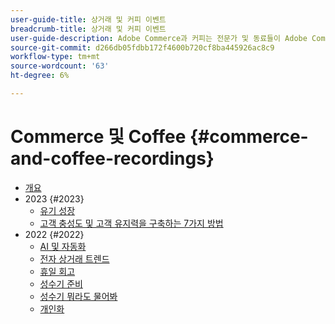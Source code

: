 ```yaml
---
user-guide-title: 상거래 및 커피 이벤트
breadcrumb-title: 상거래 및 커피 이벤트
user-guide-description: Adobe Commerce과 커피는 전문가 및 동료들이 Adobe Commerce 사용 방법에 대한 생각과 아이디어를 공유한 영상 라이브러리다.
source-git-commit: d266db05fdbb172f4600b720cf8ba445926ac8c9
workflow-type: tm+mt
source-wordcount: '63'
ht-degree: 6%

---
```



# Commerce 및 Coffee {#commerce-and-coffee-recordings}

+ [개요](overview.md)
+ 2023 {#2023}
   + [유기 성장](2023/organic-growth.md)
   + [고객 충성도 및 고객 유지력을 구축하는 7가지 방법](2023/loyalty-retention.md)
+ 2022 {#2022}
   + [AI 및 자동화](2022/ai-and-automation.md)
   + [전자 상거래 트렌드](2022/ecommerce-trends.md)
   + [휴일 회고](2022/holiday.md)
   + [성수기 준비](2022/peak-season-prep.md)
   + [성수기 뭐라도 물어봐](2022/peak-season-ask-anything.md)
   + [개인화](2022/personalization.md)

<!--+ Commerce Events {#commerce-events}
  + [Overview](commerce-events/overview.md)
  + 2022 {#2022}
    + [Top Tips and Tricks for Adobe Campaign Standard](customer-journeys/2022/tips-and-tricks.md)
    + [Develop and customize data models in Adobe Campaign Classic](customer-journeys/2022/data-models.md)

+ Data and insights {#commerce-release-updates}
  + [Overview](commerce-release-updates/overview.md)
  + 2022 {#2022}
    + [Innovations and trends](data-and-insights/2022/innovations.md)
    + [Sensei and Analysis Workspace](data-and-insights/2022/sensei.md)
    + [Personalize and automate with Adobe Target](data-and-insights/2022/personalize.md)
    + [Analytics and Target applications for Mobile and Apps](data-and-insights/2022/mobile-and-apps.md)
    + [Cross Device Analytics and Customer Journey Analytics](data-and-insights/2022/cross-device-analytics.md) -->